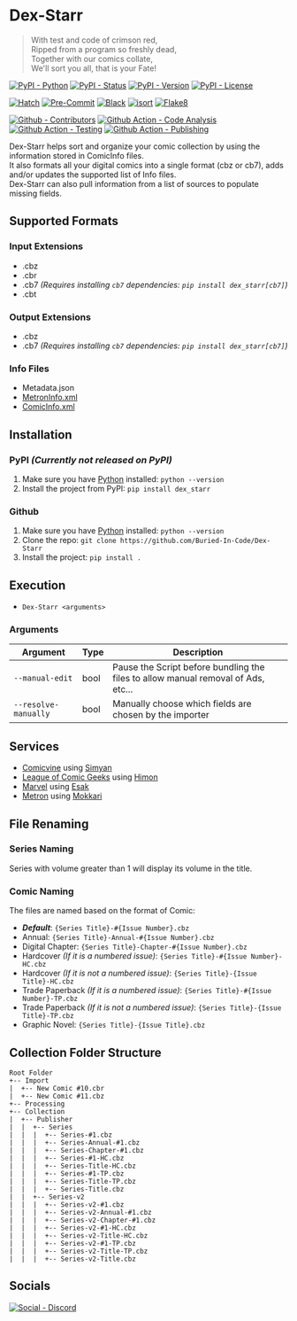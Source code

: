 # Dex-Starr

> With test and code of crimson red,\
> Ripped from a program so freshly dead,\
> Together with our comics collate,\
> We'll sort you all, that is your Fate!

[![PyPI - Python](https://img.shields.io/pypi/pyversions/Dex-Starr.svg?logo=PyPI&label=Python&style=flat-square)](https://pypi.python.org/pypi/Dex-Starr/)
[![PyPI - Status](https://img.shields.io/pypi/status/Dex-Starr.svg?logo=PyPI&label=Status&style=flat-square)](https://pypi.python.org/pypi/Dex-Starr/)
[![PyPI - Version](https://img.shields.io/pypi/v/Dex-Starr.svg?logo=PyPI&label=Version&style=flat-square)](https://pypi.python.org/pypi/Dex-Starr/)
[![PyPI - License](https://img.shields.io/pypi/l/Dex-Starr.svg?logo=PyPI&label=License&style=flat-square)](https://opensource.org/licenses/GPL-3.0)

[![Hatch](https://img.shields.io/badge/Packaging-Hatch-4051b5?style=flat-square)](https://github.com/pypa/hatch)
[![Pre-Commit](https://img.shields.io/badge/Pre--Commit-Enabled-informational?style=flat-square&logo=pre-commit)](https://github.com/pre-commit/pre-commit)
[![Black](https://img.shields.io/badge/Code--Style-Black-000000?style=flat-square)](https://github.com/psf/black)
[![isort](https://img.shields.io/badge/Imports-isort-informational?style=flat-square)](https://pycqa.github.io/isort/)
[![Flake8](https://img.shields.io/badge/Linter-Flake8-informational?style=flat-square)](https://github.com/PyCQA/flake8)

[![Github - Contributors](https://img.shields.io/github/contributors/Buried-In-Code/Dex-Starr.svg?logo=Github&label=Contributors&style=flat-square)](https://github.com/Buried-In-Code/Dex-Starr/graphs/contributors)
[![Github Action - Code Analysis](https://img.shields.io/github/workflow/status/Buried-In-Code/Dex-Starr/Code%20Analysis?logo=Github-Actions&label=Code-Analysis&style=flat-square)](https://github.com/Buried-In-Code/Dex-Starr/actions/workflows/code-analysis.yaml)
[![Github Action - Testing](https://img.shields.io/github/workflow/status/Buried-In-Code/Dex-Starr/Testing?logo=Github-Actions&label=Testing&style=flat-square)](https://github.com/Buried-In-Code/Dex-Starr/actions/workflows/testing.yaml)
[![Github Action - Publishing](https://img.shields.io/github/workflow/status/Buried-In-Code/Dex-Starr/Publishing?logo=Github-Actions&label=Publishing&style=flat-square)](https://github.com/Buried-In-Code/Dex-Starr/actions/workflows/publishing.yaml)

Dex-Starr helps sort and organize your comic collection by using the information stored in ComicInfo files.\
It also formats all your digital comics into a single format (cbz or cb7), adds and/or updates the supported list of Info files.\
Dex-Starr can also pull information from a list of sources to populate missing fields.

## Supported Formats

### Input Extensions

- .cbz
- .cbr
- .cb7 _(Requires installing `cb7` dependencies: `pip install dex_starr[cb7]`)_
- .cbt

### Output Extensions

- .cbz
- .cb7 _(Requires installing `cb7` dependencies: `pip install dex_starr[cb7]`)_

### Info Files

- Metadata.json
- [MetronInfo.xml](https://github.com/Metron-Project/metroninfo)
- [ComicInfo.xml](https://github.com/anansi-project/comicinfo)

## Installation

### PyPI _(Currently not released on PyPI)_

1. Make sure you have [Python](https://www.python.org/) installed: `python --version`
2. Install the project from PyPI: `pip install dex_starr`

### Github

1. Make sure you have [Python](https://www.python.org/) installed: `python --version`
2. Clone the repo: `git clone https://github.com/Buried-In-Code/Dex-Starr`
3. Install the project: `pip install .`

## Execution

- `Dex-Starr <arguments>`

### Arguments

| Argument             | Type | Description                                                                       |
| -------------------- | ---- | --------------------------------------------------------------------------------- |
| `--manual-edit`      | bool | Pause the Script before bundling the files to allow manual removal of Ads, etc... |
| `--resolve-manually` | bool | Manually choose which fields are chosen by the importer                           |

## Services

- [Comicvine](https://comicvine.gamespot.com) using [Simyan](https://github.com/Metron-Project/Simyan)
- [League of Comic Geeks](https://leagueofcomicgeeks.com) using [Himon](https://github.com/Buried-In-Code/Himon)
- [Marvel](https://www.marvel.com/comics) using [Esak](https://github.com/Metron-Project/Esak)
- [Metron](https://metron.cloud) using [Mokkari](https://github.com/Metron-Project/Mokkari)

## File Renaming

### Series Naming

Series with volume greater than 1 will display its volume in the title.

### Comic Naming

The files are named based on the format of Comic:

- **_Default_**: `{Series Title}-#{Issue Number}.cbz`
- Annual: `{Series Title}-Annual-#{Issue Number}.cbz`
- Digital Chapter: `{Series Title}-Chapter-#{Issue Number}.cbz`
- Hardcover *(If it is a numbered issue)*: `{Series Title}-#{Issue Number}-HC.cbz`
- Hardcover *(If it is not a numbered issue)*: `{Series Title}-{Issue Title}-HC.cbz`
- Trade Paperback *(If it is a numbered issue)*: `{Series Title}-#{Issue Number}-TP.cbz`
- Trade Paperback *(If it is not a numbered issue)*: `{Series Title}-{Issue Title}-TP.cbz`
- Graphic Novel: `{Series Title}-{Issue Title}.cbz`

## Collection Folder Structure

```
Root Folder
+-- Import
|  +-- New Comic #10.cbr
|  +-- New Comic #11.cbz
+-- Processing
+-- Collection
|  +-- Publisher
|  |  +-- Series
|  |  |  +-- Series-#1.cbz
|  |  |  +-- Series-Annual-#1.cbz
|  |  |  +-- Series-Chapter-#1.cbz
|  |  |  +-- Series-#1-HC.cbz
|  |  |  +-- Series-Title-HC.cbz
|  |  |  +-- Series-#1-TP.cbz
|  |  |  +-- Series-Title-TP.cbz
|  |  |  +-- Series-Title.cbz
|  |  +-- Series-v2
|  |  |  +-- Series-v2-#1.cbz
|  |  |  +-- Series-v2-Annual-#1.cbz
|  |  |  +-- Series-v2-Chapter-#1.cbz
|  |  |  +-- Series-v2-#1-HC.cbz
|  |  |  +-- Series-v2-Title-HC.cbz
|  |  |  +-- Series-v2-#1-TP.cbz
|  |  |  +-- Series-v2-Title-TP.cbz
|  |  |  +-- Series-v2-Title.cbz
```

## Socials

[![Social - Discord](https://img.shields.io/discord/618581423070117932?color=7289DA&label=The-DEV-Environment&logo=discord&style=for-the-badge)](https://discord.gg/nqGMeGg)
